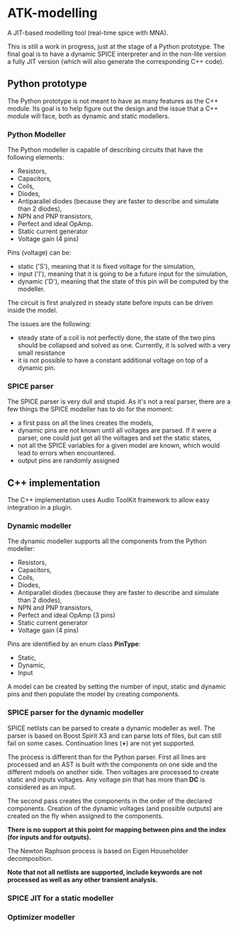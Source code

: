 # ATK-modelling
A JIT-based modelling tool (real-time spice with MNA).

This is still a work in progress, just at the stage of a Python prototype. The final goal is to have a dynamic SPICE interpreter and in the non-lite version a fully JIT version (which will also generate the corresponding C++ code).

## Python prototype

The Python prototype is not meant to have as many features as the C++ module. Its goal is to help figure out the design and the issue that a C++ module will face, both as dynamic and static modellers.

### Python Modeller

The Python modeller is capable of describing circuits that have the following elements:
* Resistors,
* Capacitors,
* Coils,
* Diodes,
* Antiparallel diodes (because they are faster to describe and simulate than 2 diodes),
* NPN and PNP transistors,
* Perfect and ideal OpAmp.
* Static current generator
* Voltage gain (4 pins)

Pins (voltage) can be:
* static ('S'), meaning that it is fixed voltage for the simulation,
* input ('I'), meaning that it is going to be a future input for the simulation,
* dynamic ('D'), meaning that the state of this pin will be computed by the modeller.

The circuit is first analyzed in steady state before inputs can be driven inside the model.

The issues are the following:
* steady state of a coil is not perfectly done, the state of the two pins should be collapsed and solved as one. Currently, it is solved with a very small resistance
* it is not possible to have a constant additional voltage on top of a dynamic pin.

### SPICE parser

The SPICE parser is very dull and stupid. As it's not a real parser, there are a few things the SPICE modeller has to do for the moment:
* a first pass on all the lines creates the models,
* dynamic pins are not known until all voltages are parsed. If it were a parser, one could just get all the voltages and set the static states,
* not all the SPICE variables for a given model are known, which would lead to errors when encountered.
* output pins are randomly assigned

## C++ implementation

The C++ implementation uses Audio ToolKit framework to allow easy integration in a plugin.

### Dynamic modeller

The dynamic modeller supports all the components from the Python modeller:
* Resistors,
* Capacitors,
* Coils,
* Diodes,
* Antiparallel diodes (because they are faster to describe and simulate than 2 diodes),
* NPN and PNP transistors,
* Perfect and ideal OpAmp (3 pins)
* Static current generator
* Voltage gain (4 pins)

Pins are identified by an enum class **PinType**:
* Static,
* Dynamic,
* Input

A model can be created by setting the number of input, static and dynamic pins and then populate the model by creating components.

### SPICE parser for the dynamic modeller

SPICE netlists can be parsed to create a dynamic modeller as well. The parser is based on Boost Spirit X3 and can parse lots of files, but can still fail on some cases. Continuation lines (**+**) are not yet supported. 

The process is different than for the Python parser. First all lines are processed and an AST is built with the components on one side and the different mdoels on another side. Then voltages are processed to create static and inputs voltages. Any voltage pin that has more than **DC** is considered as an input.

The second pass creates the components in the order of the declared components. Creation of the dynamic voltages (and possible outputs) are created on the fly when assigned to the components.

**There is no support at this point for mapping between pins and the index (for inputs and for outputs).**

The Newton Raphson process is based on Eigen Householder decomposition. 

**Note that not all netlists are supported, include keywords are not processed as well as any other transient analysis.**

### SPICE JIT for a static modeller

### Optimizer modeller

